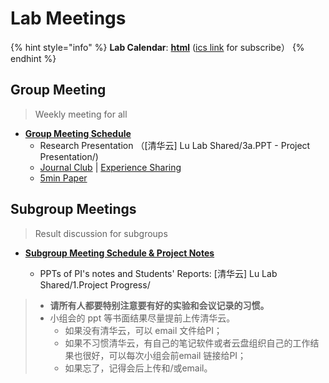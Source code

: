 # Lab Meetings

{% hint style="info" %}
**Lab Calendar**: [**html**](https://outlook.live.com/owa/calendar/0c7950ee-9f96-427e-8229-e0fcdd915b44/ac41d38f-f582-4f44-91d7-a776ae33b6be/cid-0AFBF18A0971099A/index.html) ([ics link](https://docs.ncrnalab.org/docs/cal#lab-calendars) for subscribe）
{% endhint %}

## Group Meeting&#x20;

> Weekly meeting for all

* [**Group Meeting Schedule**](https://docs.qq.com/sheet/DWXBld2JXeUJYbVZa?tab=q83q4d)&#x20;
  * Research Presentation （\[清华云] Lu Lab Shared/3a.PPT - Project Presentation/)
  * [Journal Club](https://cloud.tsinghua.edu.cn/d/3fc850ee450b4d00b402/)  |  [Experience Sharing ](https://cloud.tsinghua.edu.cn/d/4bab0cf9ce98463aa7d4/)
  * [5min Paper](https://cloud.tsinghua.edu.cn/d/9d49a35091bc41baa830/)&#x20;

## Subgroup Meetings

> Result discussion for subgroups

*   [**Subgroup Meeting Schedule & Project Notes**](https://app.yinxiang.com/fx/b4d6a00a-c294-4f9d-923d-c8be37fde790)

    * PPTs of PI's notes and Students' Reports: \[清华云] Lu Lab Shared/1.Project Progress/



> * **请所有人都要特别注意要有好的实验和会议记录的习惯。**
> * 小组会的 ppt 等书面结果尽量提前上传清华云。
>   * 如果没有清华云，可以 email 文件给PI；
>   * 如果不习惯清华云，有自己的笔记软件或者云盘组织自己的工作结果也很好，可以每次小组会前email 链接给PI；
>   * 如果忘了，记得会后上传和/或email。
